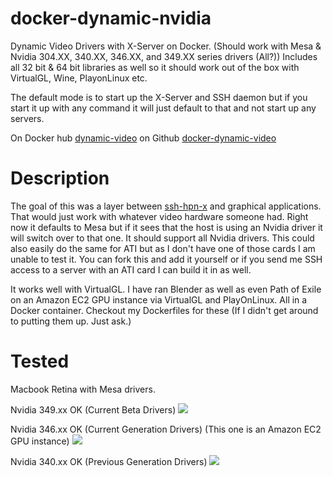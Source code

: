 # docker-dynamic-nvidia
Dynamic Video Drivers with X-Server on Docker. (Should work with Mesa & Nvidia 304.XX, 340.XX, 346.XX, and 349.XX series drivers (All?)) 
Includes all 32 bit & 64 bit libraries as well so it should work out of the box with VirtualGL, Wine, PlayonLinux etc.

The default mode is to start up the X-Server and SSH daemon but if you start it up with any command it will just default to that and not start up any servers.

On Docker hub [dynamic-video](https://registry.hub.docker.com/u/yantis/dynamic-video/)
on Github [docker-dynamic-video](https://github.com/yantis/docker-dynamic-video)

# Description
The goal of this was a layer between [ssh-hpn-x](https://github.com/yantis/docker-ssh-hpn-x) and graphical applications.
That would just work with whatever video hardware someone had. Right now it defaults to Mesa but if it sees
that the host is using an Nvidia driver it will switch over to that one. It should support all Nvidia drivers.
This could also easily do the same for ATI but as I don't have one of those cards I am unable to test it.
You can fork this and add it yourself or if you send me SSH access to a server with an ATI card I can build it in as well.

It works well with VirtualGL. I have ran Blender as well as even Path of Exile on an Amazon EC2 GPU instance via VirtualGL and PlayOnLinux.
All in a Docker container. Checkout my Dockerfiles for these (If I didn't get around to putting them up. Just ask.)

# Tested
Macbook Retina with Mesa drivers.

Nvidia 349.xx OK  (Current Beta Drivers)
![](http://yantis-scripts.s3.amazonaws.com/screenshot_20150412-070107.jpg)

Nvidia 346.xx OK  (Current Generation Drivers) (This one is an Amazon EC2 GPU instance)
![](http://yantis-scripts.s3.amazonaws.com/screenshot_20150412-071934.jpg)

Nvidia 340.xx OK (Previous Generation Drivers)
![](http://yantis-scripts.s3.amazonaws.com/screenshot_20150412-071443.jpg)

